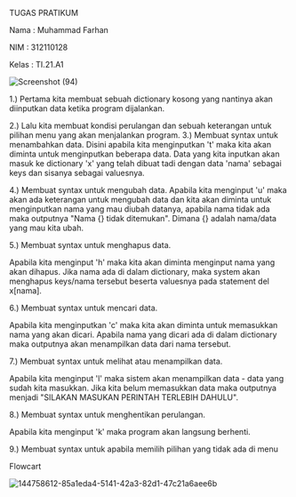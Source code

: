 TUGAS PRATIKUM

Nama : Muhammad Farhan

NIM : 312110128

Kelas : TI.21.A1

![Screenshot (94)](https://user-images.githubusercontent.com/92637117/146023649-1f666906-45d8-4130-81a6-a08bca46e4a2.png)

1.) Pertama kita membuat sebuah dictionary kosong yang nantinya akan diinputkan data ketika program dijalankan.

2.) Lalu kita membuat kondisi perulangan dan sebuah keterangan untuk pilihan menu yang akan menjalankan program. 3.) Membuat syntax untuk menambahkan data. Disini apabila kita menginputkan 't' maka kita akan diminta untuk menginputkan beberapa data. Data yang kita inputkan akan masuk ke dictionary 'x' yang telah dibuat tadi dengan data 'nama' sebagai keys dan sisanya sebagai valuesnya.

4.) Membuat syntax untuk mengubah data. Apabila kita menginput 'u' maka akan ada keterangan untuk mengubah data dan kita akan diminta untuk menginputkan nama yang mau diubah datanya, apabila nama tidak ada maka outputnya "Nama {} tidak ditemukan". Dimana {} adalah nama/data yang mau kita ubah.

5.) Membuat syntax untuk menghapus data.

Apabila kita menginput 'h' maka kita akan diminta menginput nama yang akan dihapus. Jika nama ada di dalam dictionary, maka system akan menghapus keys/nama tersebut beserta valuesnya pada statement del x[nama].

6.) Membuat syntax untuk mencari data.

Apabila kita menginputkan 'c' maka kita akan diminta untuk memasukkan nama yang akan dicari. Apabila nama yang dicari ada di dalam dictionary maka outputnya akan menampilkan data dari nama tersebut.

7.) Membuat syntax untuk melihat atau menampilkan data.

Apabila kita menginput 'l' maka sistem akan menampilkan data - data yang sudah kita masukkan. Jika kita belum memasukkan data maka outputnya menjadi "SILAKAN MASUKAN PERINTAH TERLEBIH DAHULU".

8.) Membuat syntax untuk menghentikan perulangan.

Apabila kita menginput 'k' maka program akan langsung berhenti.

9.) Membuat syntax untuk apabila memilih pilihan yang tidak ada di menu

Flowcart

![144758612-85a1eda4-5141-42a3-82d1-47c21a6aee6b](https://user-images.githubusercontent.com/92637117/146024480-be1b09e4-3a3e-466d-9263-c6f7ec17edb7.png)
